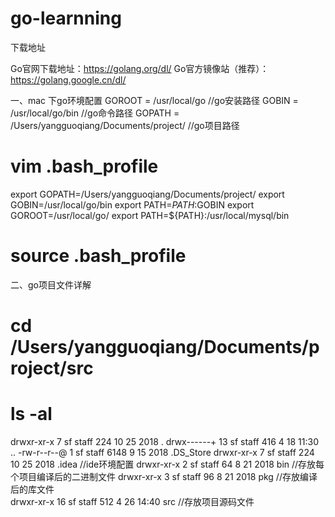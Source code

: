 # go-learnning

下载地址

Go官网下载地址：https://golang.org/dl/
Go官方镜像站（推荐）：https://golang.google.cn/dl/

一、mac 下go环境配置
GOROOT = /usr/local/go       //go安装路径
GOBIN = /usr/local/go/bin    //go命令路径
GOPATH = /Users/yangguoqiang/Documents/project/      //go项目路径

# vim .bash_profile
  export GOPATH=/Users/yangguoqiang/Documents/project/
  export GOBIN=/usr/local/go/bin
  export PATH=$PATH:$GOBIN
  export GOROOT=/usr/local/go/
  export PATH=${PATH}:/usr/local/mysql/bin
# source .bash_profile

二、go项目文件详解
# cd /Users/yangguoqiang/Documents/project/src
# ls -al
  drwxr-xr-x   7 sf  staff   224 10 25  2018 .
  drwx------+ 13 sf  staff   416  4 18 11:30 ..
  -rw-r--r--@  1 sf  staff  6148  9 15  2018 .DS_Store 
  drwxr-xr-x   7 sf  staff   224 10 25  2018 .idea                 //ide环境配置
  drwxr-xr-x   2 sf  staff    64  8 21  2018 bin                   //存放每个项目编译后的二进制文件
  drwxr-xr-x   3 sf  staff    96  8 21  2018 pkg                   //存放编译后的库文件         
  drwxr-xr-x  16 sf  staff   512  4 26 14:40 src                   //存放项目源码文件


